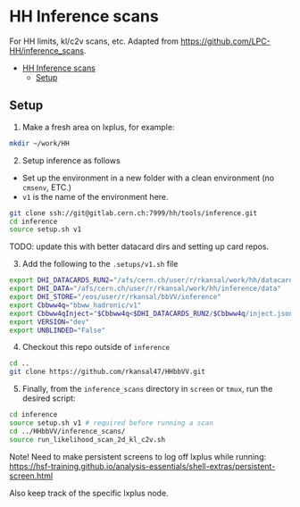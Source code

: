 # HH Inference scans

For HH limits, kl/c2v scans, etc. Adapted from
https://github.com/LPC-HH/inference_scans.

- [HH Inference scans](#hh-inference-scans)
  - [Setup](#setup)

## Setup

1.  Make a fresh area on lxplus, for example:

```bash
mkdir ~/work/HH
```

2. Setup inference as follows

- Set up the environment in a new folder with a clean environment (no `cmsenv`,
  ETC.)
- `v1` is the name of the environment here.

```bash
git clone ssh://git@gitlab.cern.ch:7999/hh/tools/inference.git
cd inference
source setup.sh v1
```

TODO: update this with better datacard dirs and setting up card repos.

3. Add the following to the `.setups/v1.sh` file

```bash
export DHI_DATACARDS_RUN2="/afs/cern.ch/user/r/rkansal/work/hh/datacards_run2"
export DHI_DATA="/afs/cern.ch/user/r/rkansal/work/hh/inference/data"
export DHI_STORE="/eos/user/r/rkansal/bbVV/inference"
export Cbbww4q="bbww_hadronic/v1"
export Cbbww4qInject="$Cbbww4q<$DHI_DATACARDS_RUN2/$Cbbww4q/inject.json"
export VERSION="dev"
export UNBLINDED="False"
```

4. Checkout this repo outside of `inference`

```bash
cd ..
git clone https://github.com/rkansal47/HHbbVV.git
```

5. Finally, from the `inference_scans` directory in `screen` or `tmux`, run the
   desired script:

```bash
cd inference
source setup.sh v1 # required before running a scan
cd ../HHbbVV/inference_scans/
source run_likelihood_scan_2d_kl_c2v.sh
```

Note! Need to make persistent screens to log off lxplus while running:
https://hsf-training.github.io/analysis-essentials/shell-extras/persistent-screen.html

Also keep track of the specific lxplus node.
